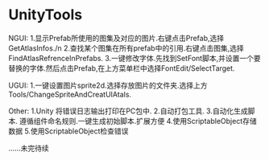 # UnityTools

NGUI:
1.显示Prefab所使用的图集及对应的图片.右键点击Prefab,选择GetAtlasInfos./n
2.查找某个图集在所有prefab中的引用.右键点击图集,选择FindAtlasRefrenceInPrefabs.
3.一键修改字体.先找到SetFont脚本,并设置一个要替换的字体.然后点击Prefab,在上方菜单栏中选择FontEdit/SelectTarget.

UGUI:
1.一键设置图片sprite2d.选择存放图片的文件夹.选择上方Tools/ChangeSpriteAndCreatUIAtals.

Other:
1.Unity 将错误日志输出打印在PC包中.
2.自动打包工具.
3.自动化生成脚本. 遵循组件命名规则.一键生成初始脚本.扩展方便
4.使用ScriptableObject存储数据
5.使用ScriptableObject检查错误



......未完待续
